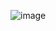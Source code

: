 ![image](https://github.com/gabrielricardosilva/CalculadoraJS/assets/93540978/ed7e9625-de7f-4700-8108-16617d5766b7)
